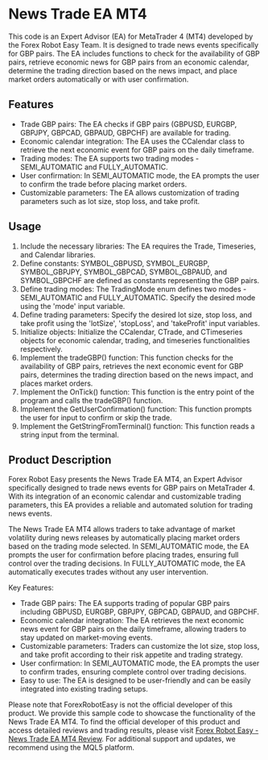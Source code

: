 # News Trade EA MT4

This code is an Expert Advisor (EA) for MetaTrader 4 (MT4) developed by the Forex Robot Easy Team. It is designed to trade news events specifically for GBP pairs. The EA includes functions to check for the availability of GBP pairs, retrieve economic news for GBP pairs from an economic calendar, determine the trading direction based on the news impact, and place market orders automatically or with user confirmation.

## Features
- Trade GBP pairs: The EA checks if GBP pairs (GBPUSD, EURGBP, GBPJPY, GBPCAD, GBPAUD, GBPCHF) are available for trading.
- Economic calendar integration: The EA uses the CCalendar class to retrieve the next economic event for GBP pairs on the daily timeframe.
- Trading modes: The EA supports two trading modes - SEMI_AUTOMATIC and FULLY_AUTOMATIC.
- User confirmation: In SEMI_AUTOMATIC mode, the EA prompts the user to confirm the trade before placing market orders.
- Customizable parameters: The EA allows customization of trading parameters such as lot size, stop loss, and take profit.

## Usage
1. Include the necessary libraries: The EA requires the Trade, Timeseries, and Calendar libraries.
2. Define constants: SYMBOL_GBPUSD, SYMBOL_EURGBP, SYMBOL_GBPJPY, SYMBOL_GBPCAD, SYMBOL_GBPAUD, and SYMBOL_GBPCHF are defined as constants representing the GBP pairs.
3. Define trading modes: The TradingMode enum defines two modes - SEMI_AUTOMATIC and FULLY_AUTOMATIC. Specify the desired mode using the 'mode' input variable.
4. Define trading parameters: Specify the desired lot size, stop loss, and take profit using the 'lotSize', 'stopLoss', and 'takeProfit' input variables.
5. Initialize objects: Initialize the CCalendar, CTrade, and CTimeseries objects for economic calendar, trading, and timeseries functionalities respectively.
6. Implement the tradeGBP() function: This function checks for the availability of GBP pairs, retrieves the next economic event for GBP pairs, determines the trading direction based on the news impact, and places market orders.
7. Implement the OnTick() function: This function is the entry point of the program and calls the tradeGBP() function.
8. Implement the GetUserConfirmation() function: This function prompts the user for input to confirm or skip the trade.
9. Implement the GetStringFromTerminal() function: This function reads a string input from the terminal.

## Product Description
Forex Robot Easy presents the News Trade EA MT4, an Expert Advisor specifically designed to trade news events for GBP pairs on MetaTrader 4. With its integration of an economic calendar and customizable trading parameters, this EA provides a reliable and automated solution for trading news events.

The News Trade EA MT4 allows traders to take advantage of market volatility during news releases by automatically placing market orders based on the trading mode selected. In SEMI_AUTOMATIC mode, the EA prompts the user for confirmation before placing trades, ensuring full control over the trading decisions. In FULLY_AUTOMATIC mode, the EA automatically executes trades without any user intervention.

Key Features:
- Trade GBP pairs: The EA supports trading of popular GBP pairs including GBPUSD, EURGBP, GBPJPY, GBPCAD, GBPAUD, and GBPCHF.
- Economic calendar integration: The EA retrieves the next economic news event for GBP pairs on the daily timeframe, allowing traders to stay updated on market-moving events.
- Customizable parameters: Traders can customize the lot size, stop loss, and take profit according to their risk appetite and trading strategy.
- User confirmation: In SEMI_AUTOMATIC mode, the EA prompts the user to confirm trades, ensuring complete control over trading decisions.
- Easy to use: The EA is designed to be user-friendly and can be easily integrated into existing trading setups.

Please note that ForexRobotEasy is not the official developer of this product. We provide this sample code to showcase the functionality of the News Trade EA MT4. To find the official developer of this product and access detailed reviews and trading results, please visit [Forex Robot Easy - News Trade EA MT4 Review](https://forexroboteasy.com/forex-robot-review/news-trade-ea-mt4-review-a-reliable-forex-trading-robot/). For additional support and updates, we recommend using the MQL5 platform.
